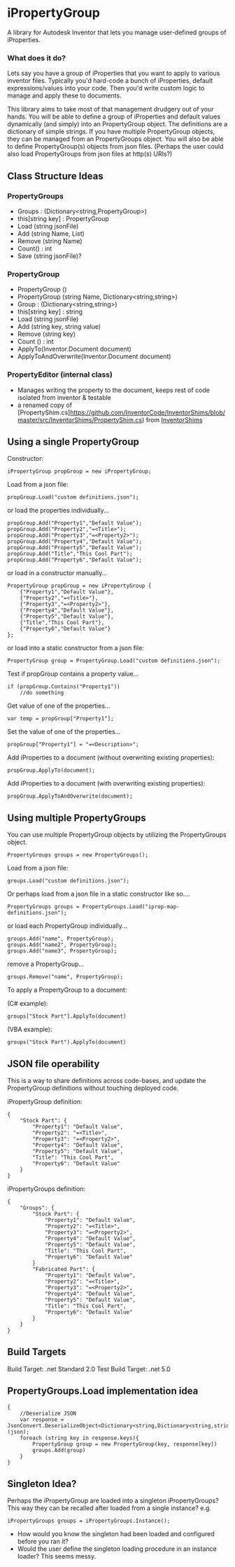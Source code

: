 # iPropertyGroup

A library for Autodesk Inventor that lets you manage user-defined groups of iProperties.

### What does it do?

Lets say you have a group of iProperties that you want to apply to various inventor files.  Typically you'd hard-code a bunch of iProperties, default expressions/values into your code.  Then you'd write custom logic to manage and apply these to documents.

This library aims to take most of that management drudgery out of your hands. You will be able to define a group of iProperties and default values dynamically (and simply) into an PropertyGroup object.  The definitions are a dictionary of simple strings.  If you have multiple PropertyGroup objects, they can be managed from an PropertyGroups object.  You will also be able to define PropertyGroup(s) objects from json files.  (Perhaps the user could also load PropertyGroups from json files at http(s) URIs?)


## Class Structure Ideas

### PropertyGroups

+ Groups : (Dictionary<string,PropertyGroup>)
+ this[string key] : PropertyGroup
+ Load (string jsonFile)
+ Add (string Name, List<PropertyGroupEntry>)
+ Remove (string Name)
+ Count() : int
+ Save (string jsonFile)?

### PropertyGroup

+ PropertyGroup ()
+ PropertyGroup (string Name, Dictionary<string,string>)
+ Group : (Dictionary<string,string>)
+ this[string key] : string
+ Load (string jsonFile)
+ Add (string key, string value)
+ Remove (string key)
+ Count () : int
+ ApplyTo(Inventor.Document document)
+ ApplyToAndOverwrite(Inventor.Document document)

### PropertyEditor (internal class)

- Manages writing the property to the document, keeps rest of code isolated from inventor & testable
- a renamed copy of [PropertyShim.cs]https://github.com/InventorCode/InventorShims/blob/master/src/InventorShims/PropertyShim.cs) from [InventorShims](https://github.com/InventorCode/InventorShims)

## Using a single PropertyGroup

Constructor:

    iPropertyGroup propGroup = new iPropertyGroup;

Load from a json file:

    propGroup.Load("custom definitions.json");

or load the properties individually...

    propGroup.Add("Property1","Default Value");
    propGroup.Add("Property2","=<Title>");
    propGroup.Add("Property3","=<Property2>");
    propGroup.Add("Property4","Default Value");
    propGroup.Add("Property5","Default Value");
    propGroup.Add("Title","This Cool Part");
    propGroup.Add("Property6","Default Value");

or load in a constructor manually...

    PropertyGroup propGroup = new iPropertyGroup {
        {"Property1","Default Value"},
        {"Property2","=<Title>"},
        {"Property3","=<Property2>"},
        {"Property4","Default Value"},
        {"Property5","Default Value"},
        {"Title","This Cool Part"},
        {"Property6","Default Value"}
    };

or load into a static constructor from a json file:

    PropertyGroup group = PropertyGroup.Load("custom definitions.json");

Test if propGroup contains a property value...

    if (propGroup.Contains("Property1"))
        //do something

Get value of one of the properties...

    var temp = propGroup["Property1"];

Set the value of one of the properties...

    propGroup["Property1"] = "=<Description>";

Add iProperties to a document (without overwriting existing properties):

    propGroup.ApplyTo(document);

Add iProperties to a document (with overwriting existing properties):

    propGroup.ApplyToAndOverwrite(document);


## Using multiple PropertyGroups

You can use multiple PropertyGroup objects by utilizing the PropertyGroups object. 

    PropertyGroups groups = new PropertyGroups();

Load from a json file:

    groups.Load("custom definitions.json");

Or perhaps load from a json file in a static constructor like so....

    PropertyGroups groups = PropertyGroups.Load("iprop-map-definitions.json");


or load each PropertyGroup individually...

    groups.Add("name", PropertyGroup);
    groups.Add("name2", PropertyGroup);
    groups.Add("name3", PropertyGroup);

remove a PropertyGroup...

    groups.Remove("name", PropertyGroup);


To apply a PropertyGroup to a document:

(C# example):

    groups["Stock Part"].ApplyTo(document)

(VBA example):

    groups("Stock Part").ApplyTo(document)



## JSON file operability

This is a way to share definitions across code-bases, and update the PropertyGroup definitions without touching deployed code.

iPropertyGroup definition:

    {
        "Stock Part": {
            "Property1": "Default Value",
            "Property2": "=<Title>",
            "Property3": "=<Property2>",
            "Property4": "Default Value",
            "Property5": "Default Value",
            "Title": "This Cool Part",
            "Property6": "Default Value"
        }
    }

iPropertyGroups definition:

    {
        "Groups": {
            "Stock Part": {
                "Property1": "Default Value",
                "Property2": "=<Title>",
                "Property3": "=<Property2>",
                "Property4": "Default Value",
                "Property5": "Default Value",
                "Title": "This Cool Part",
                "Property6": "Default Value"
            }
            "Fabricated Part": {
                "Property1": "Default Value",
                "Property2": "=<Title>",
                "Property3": "=<Property2>",
                "Property4": "Default Value",
                "Property5": "Default Value",
                "Title": "This Cool Part",
                "Property6": "Default Value"
            }
        }
    }

## Build Targets

Build Target: .net Standard 2.0
Test Build Target: .net 5.0


## PropertyGroups.Load implementation idea

    {
        //Deserialize JSON
        var response = JsonConvert.DeserializeObject<Dictionary<string,Dictionary<string,string>>>(json);
        foreach (string key in response.keys){
            PropertyGroup group = new PropertyGroup(key, response[key])
            groups.Add(group)
        }
    }


## Singleton Idea?

Perhaps the iPropertyGroup are loaded into a singleton iPropertyGroups?  This way they can be recalled after loaded from a single instance?
e.g. 

    iPropertyGroups groups = iPropertyGroups.Instance();

* How would you know the singleton had been loaded and configured before you ran it?
* Would the user define the singleton loading procedure in an instance loader?  This seems messy.
